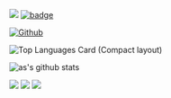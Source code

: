 ![](https://komarev.com/ghpvc/?username=shiho-aoki&color=blue)
[![badge](https://img.shields.io/badge/build-passing-blue)](https://shiho-aoki.github.io)

[![Github](https://img.shields.io/github/followers/shiho-aoki?label=Follow&style=social)](https://github.com/shiho-aoki)

![Top Languages Card (Compact layout)](https://github-readme-stats.vercel.app/api/top-langs/?username=shiho-aoki&count_private=true&hide=jupyter%20notebook,html,CSS,Makefile&theme=dark&langs_count=11)

![as's github stats](https://github-readme-stats.vercel.app/api?username=shiho-aoki&count_private=true&show_icons=true&theme=dark#gh-dark-mode-only)

![](http://github-profile-summary-cards.vercel.app/api/cards/profile-details?username=shiho-aoki&theme=github_dark)
![](http://github-profile-summary-cards.vercel.app/api/cards/most-commit-language?username=shiho-aoki&theme=github_dark)
![](http://github-profile-summary-cards.vercel.app/api/cards/productive-time?username=shiho-aoki&theme=github_dark&utcOffset=9)
